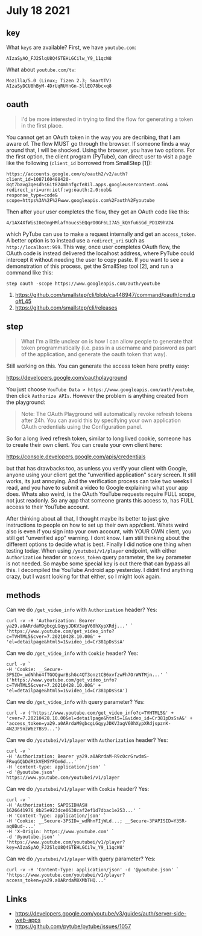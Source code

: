 # July 18 2021

## key

What `key`s are available? First, we have `youtube.com`:

~~~
AIzaSyAO_FJ2SlqU8Q4STEHLGCilw_Y9_11qcW8
~~~

What about `youtube.com/tv`:

~~~
Mozilla/5.0 (Linux; Tizen 2.3; SmartTV)
AIzaSyDCU8hByM-4DrUqRUYnGn-3llEO78bcxq8
~~~

## oauth

> I'd be more interested in trying to find the flow for generating a token in
> the first place.

You cannot get an OAuth token in the way you are decribing, that I am aware of.
The flow MUST go through the browser. If someone finds a way around that, I
will be shocked. Using the browser, you have two options. For the first option,
the client program (PyTube), can direct user to visit a page like the following
(`client_id` borrowed from SmallStep [1]):

~~~
https://accounts.google.com/o/oauth2/v2/auth?
client_id=1087160488420-8qt7bavg3qesdhs6it824mhnfgcfe8il.apps.googleusercontent.com&
redirect_uri=urn:ietf:wg:oauth:2.0:oob&
response_type=code&
scope=https%3A%2F%2Fwww.googleapis.com%2Fauth%2Fyoutube
~~~

Then after your user completes the flow, they get an OAuth code like this:

~~~
4/1AX4XfWisI0eOngHMlafYoucs5EQqrO0GF6LI7A5_kQYfu6SGd_PD1X9hV24
~~~

which PyTube can use to make a request internally and get an `access_token`. A
better option is to instead use a `redirect_uri` such as
`http://localhost:999`. This way, once user completes OAuth flow, the OAuth
code is instead delivered the localhost address, where PyTube could intercept
it without needing the user to copy paste. If you want to see a demonstration
of this process, get the SmallStep tool [2], and run a command like this:

~~~
step oauth -scope https://www.googleapis.com/auth/youtube
~~~

1. https://github.com/smallstep/cli/blob/ca448947/command/oauth/cmd.go#L45
2. https://github.com/smallstep/cli/releases

## step

> What I'm a little unclear on is how I can allow people to generate that token
> programmatically (i.e. pass in a username and password as part of the
> application, and generate the oauth token that way).

Still working on this. You can generate the access token here pretty easy:

https://developers.google.com/oauthplayground

You just choose `YouTube Data > https://www.googleapis.com/auth/youtube`, then
click `Authorize APIs`. However the problem is anything created from the
playground:

> Note: The OAuth Playground will automatically revoke refresh tokens after
> 24h. You can avoid this by specifying your own application OAuth credentials
> using the Configuration panel.

So for a long lived refresh token, similar to long lived cookie, someone has to
create their own client. You can create your own client here:

https://console.developers.google.com/apis/credentials

but that has drawbacks too, as unless you verify your client with Google,
anyone using your client get the "unverified application" scary screen. It
still works, its just annoying. And the verification process can take two weeks
I read, and you have to submit a video to Google explaining what your app does.
Whats also weird, is the OAuth YouTube requests require FULL scope, not just
readonly. So any app that someone grants this access to, has FULL access to
their YouTube account.

After thinking about all that, I thought maybe its better to just give
instructions to people on how to set up their own app/client. Whats weird also
is even if you sign into your own account, with YOUR OWN client, you still get
"unverified app" warning. I dont know. I am still thinking about the different
options to decide what is best. Finally I did notice one thing when testing
today. When using `/youtubei/v1/player` endpoint, with either `Authorization`
header or `access_token` query parameter, the `key` parameter is not needed. So
maybe some special key is out there that can bypass all this. I decompiled the
YouTube Android app yesterday. I didnt find anything crazy, but I wasnt looking
for that either, so I might look again.

## methods

Can we do `/get_video_info` with `Authorization` header? Yes:

~~~
curl -v -H 'Authorization: Bearer ya29.a0ARrdaM9gbcgLGqyyJDKV3agV60hXypXRdj...' `
'https://www.youtube.com/get_video_info?c=TVHTML5&cver=7.20210428.10.00&' +
'el=detailpage&html5=1&video_id=Cr381pDsSsA'
~~~

Can we do `/get_video_info` with `Cookie` header? Yes:

~~~
curl -v `
-H 'Cookie: __Secure-3PSID=_wdNhho4fTGOQgwrBshGc4QT3onztCB6xvfzwFh7OrWNTMjn...' `
('https://www.youtube.com/get_video_info?c=TVHTML5&cver=7.20210428.10.00&' +
'el=detailpage&html5=1&video_id=Cr381pDsSsA')
~~~

Can we do `/get_video_info` with query parameter? Yes:

~~~
curl -v ('https://www.youtube.com/get_video_info?c=TVHTML5&' +
'cver=7.20210428.10.00&el=detailpage&html5=1&video_id=Cr381pDsSsA&' +
'access_token=ya29.a0ARrdaM9gbcgLGqyyJDKV3agV60hXypXRdjspznK-4N2JF9nzW6z7BS9...')
~~~

Can we do `/youtubei/v1/player` with `Authorization` header? Yes:

~~~
curl -v `
-H 'Authorization: Bearer ya29.a0ARrdaM-R9c0crGrwdmS-FRugGQbDdRtkVEM5YFOm6d...' `
-H 'content-type: application/json' `
-d '@youtube.json' `
https://www.youtube.com/youtubei/v1/player
~~~

Can we do `/youtubei/v1/player` with `Cookie` header? Yes:

~~~
curl -v `
-H 'Authorization: SAPISIDHASH 1626641976_8b25e923dce0638caf2ef1d7dbac1e253...' `
-H 'Content-Type: application/json' `
-H 'Cookie: __Secure-3PSID=_wdNhnFIjWLd...; __Secure-3PAPISID=Y35R-aq0Bud-...' `
-H 'X-Origin: https://www.youtube.com' `
-d '@youtube.json' `
'https://www.youtube.com/youtubei/v1/player?key=AIzaSyAO_FJ2SlqU8Q4STEHLGCilw_Y9_11qcW8'
~~~

Can we do `/youtubei/v1/player` with query parameter? Yes:

~~~
curl -v -H 'Content-Type: application/json' -d '@youtube.json' `
'https://www.youtube.com/youtubei/v1/player?access_token=ya29.a0ARrdaM8XMbTHQ...'
~~~

## Links

- https://developers.google.com/youtube/v3/guides/auth/server-side-web-apps
- https://github.com/pytube/pytube/issues/1057
